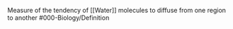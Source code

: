 Measure of the tendency of [[Water]] molecules to diffuse from one region to another
#000-Biology/Definition 
